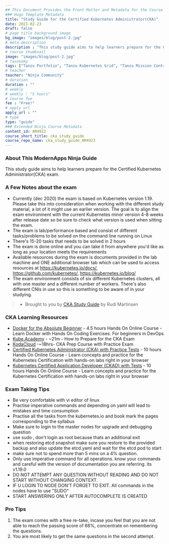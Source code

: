 ```yaml
---
## This Document Provides the Front Matter and Metadata for the Course Information page used in the modernapps.ninja homepage and the member profile page.
### Hugo Template Metadata
title: "Study Guide for the Certified Kubernetes Administrator(CKA)"
date: 2021-02-23
draft: false
# page title background image
bg_image: "images/blog/post-2.jpg"
# meta description
description : "This study guide aims to help learners prepare for the Certified Kubernetes Administrator(CKA)."
# course thumbnail
image: "images/blog/post-2.jpg"
# taxonomy
tags: ["Tanzu Portfolio", "Tanzu Kubernetes Grid", "Tanzu Mission Control", "vSphere with Tanzu", "kubernetes"]
# teacher
teacher: "Ninja Community"
# duration
duration : ""
# weekly
# weekly : "5 hours"
# course fee
fee : "Free!"
# apply url
apply_url : ""
# type
type: "guide"
### Extended Ninja Course Metadata
content_id: AM4923
course_short_title: cka_study_guide
course_repo_name: cka_study_guide_AM4923
---
```



### About This ModernApps Ninja Guide

This study guide aims to help learners prepare for the Certified Kubernetes Administrator(CKA) exam.

### A Few Notes about the exam

- Currently (dec 2020) the exam is based on Kubernetes version 1.19. Please take this into consideration when working with the different study material, a lot of it might use an earlier version. The goal is to align the exam environment with the current Kubernetes minor version 4-8 weeks after release date so be sure to check what version is used when sitting the exam.
- The exam is lab/performance based and consist of different tasks/problems to be solved on the command line running on Linux
- There's 15-20 tasks that needs to be solved in 2 hours
- The exam is done online and you can take it from anywhere you'd like as long as your location meets the requirements
- Available resources during the exam is documents provided in the lab machine and ONE additional browser tab which can be used to access resources at https://kubernetes.io/docs/, https://github.com/kubernetes/, https://kubernetes.io/blog/
- The exam environment consists of six different Kubernetes clusters, all with one master and a different number of workers. There's also different CNIs in use so this is something to be aware of in your studying.

> - Brought to you by [CKA Study Guide](https://rudimartinsen.com/2020/12/28/cka-study-guide/) by Rudi Martinsen

### CKA Learning Resources

- [Docker for the Absolute Beginner](https://www.udemy.com/course/learn-docker/) - 4.5 hours Hands On Online Course - Learn Docker with Hands On Coding Exercises. For beginners in DevOps
- [Kube.Academy](https://kube.academy/courses/how-to-prepare-for-the-cka-exam) - ~21m - How to Prepare for the CKA Exam 
- [KodaCloud](https://kodekloud.com/p/certified-kubernetes-administrator-with-practice-tests) -~18hrs-  CKA Prep Course with Practice Exam 
- [Certified Kubernetes Administrator (CKA) with Practice Tests](https://www.udemy.com/course/certified-kubernetes-administrator-with-practice-tests/) - 10 hours Hands On Online Course - Learn concepts and practice for the Kubernetes Certification with hands-on labs right in your browser
- [Kubernetes Certified Application Developer (CKAD) with Tests](https://www.udemy.com/course/certified-kubernetes-application-developer/) - 10 hours Hands On Online Course - Learn concepts and practice for the Kubernetes Certification with hands-on labs right in your browser

### Exam Taking Tips

- Be very comfortable with vi editor of linux
- Practise imperative commands and depending on yaml will lead to mistakes and time consumption
- Practise all the tasks from the kubernetes.io and book mark the pages corresponding to the syllabus
- Make sure to login to the master nodes for upgrade and debugging question
- use sudo , don't login as root because thats an additional exit
- when restoring etcd snapshot make sure you restore to the provided backup and also update the etcd.yaml and wait for the etcd pod to start
- make sure not to spend more than 5 mins on a 4% question.
- Only use imperative command for all operations. know your commands and careful with the version of documentation you are referring. its v1.19.0
- DO NOT ATTEMPT ANY QUESTION WITHOUT READING AND DO NOT START WITHOUT CHANGING CONTEXT. 
- IF U LOGIN TO NODE DON'T FORGET TO EXIT. All commands in the nodes have to use "SUDO"
- START ANSWERING ONLY AFTER AUTOCOMPLETE IS CREATED

### Pro Tips 
1. The exam comes with a free re-take, incase you feel that you are not able to reach the passing score of 66%, concentrate on remembering the questions.
2. You are most likely to get the same questions in the second attempt.
